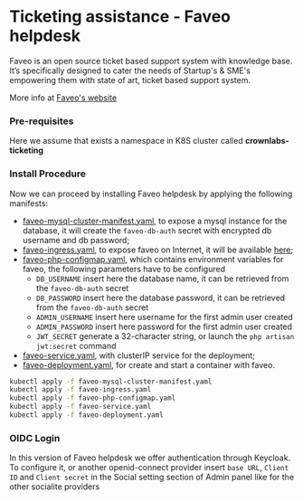 # Ticketing assistance - Faveo helpdesk

Faveo is an open source ticket based support system with knowledge base. It’s specifically designed to cater the needs of Startup's & SME's empowering them with state of art, ticket based support system.

More info at [Faveo's website](https://www.faveohelpdesk.com)
### Pre-requisites
Here we assume that exists a namespace in K8S cluster called **crownlabs-ticketing**

### Install Procedure
Now we can proceed by installing Faveo helpdesk by applying the following manifests:
* [faveo-mysql-cluster-manifest.yaml](manifests/faveo-mysql-cluster-manifest.yaml), to expose a mysql instance for the database, it will create the `faveo-db-auth` secret with encrypted db username and db password;
* [faveo-ingress.yaml](manifests/faveo-ingress.yaml), to expose faveo on Internet, it will be available [here](https://ticketing.crownlabs.polito.it);
* [faveo-php-configmap.yaml](manifests/faveo-php-configmap.yaml), which contains environment variables for faveo, the following parameters have to be configured
    * `DB_USERNAME` insert here the database name, it can be retrieved from the `faveo-db-auth` secret
    * `DB_PASSWORD` insert here the database password, it can be retrieved from the `faveo-db-auth` secret
    * `ADMIN_USERNAME` insert here username for the first admin user created
    * `ADMIN_PASSWORD` insert here password for the first admin user created
    * `JWT_SECRET` generate a 32-character string, or launch the `php artisan jwt:secret` command
* [faveo-service.yaml](manifests/faveo-service.yaml), with clusterIP service for the deployment;
* [faveo-deployment.yaml](manifests/faveo-deployment.yaml), for create and start a container with faveo.

```bash
kubectl apply -f faveo-mysql-cluster-manifest.yaml
kubectl apply -f faveo-ingress.yaml
kubectl apply -f faveo-php-configmap.yaml
kubectl apply -f faveo-service.yaml
kubectl apply -f faveo-deployment.yaml
```
### OIDC Login
In this version of Faveo helpdesk we offer authentication through Keycloak. To configure it, or another openid-connect provider insert `base URL`, `Client ID` and `Client secret` in the Social setting section of Admin panel like for the other socialite providers
